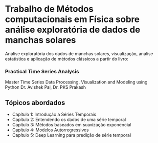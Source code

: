# Trabalho de Métodos computacionais em Física sobre análise exploratória de dados de manchas solares 

Análise exploratória dos dados de manchas solares, visualização, análise estatística e aplicação de métodos clássicos a partir do livro: 

### Practical Time Series Analysis
Master Time Series Data Processing, Visualization and Modeling using Python
Dr. Avishek Pal, Dr. PKS Prakash

## Tópicos abordados
- Capítulo 1: Introdução a Séries Temporais
- Capítulo 2: Entendendo os dados de uma série temporal
- Capítulo 3: Métodos baseados em suavização exponencial
- Capítulo 4: Modelos Autorregressivos
- Capítulo 5: Deep Learning para predição de série temporal


